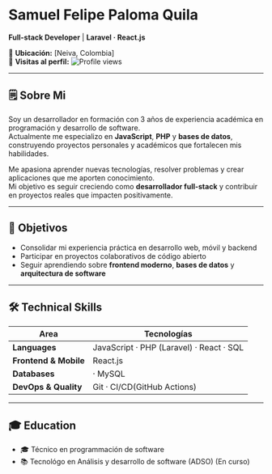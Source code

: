 # Samuel Felipe Paloma Quila 

**Full-stack Developer** | **Laravel · React.js**

📍 **Ubicación:** [Neiva, Colombia]  
👀 **Visitas al perfil:** ![Profile views](https://komarev.com/ghpvc/?username=samuelpaloma&color=blue&style=flat)
  

---

## 🗒 Sobre Mi
Soy un desarrollador en formación con 3 años de experiencia académica en programación y desarrollo de software.  
Actualmente me especializo en **JavaScript**, **PHP** y **bases de datos**, construyendo proyectos personales y académicos que fortalecen mis habilidades.  

Me apasiona aprender nuevas tecnologías, resolver problemas y crear aplicaciones que me aporten conocimiento.  
Mi objetivo es seguir creciendo como **desarrollador full-stack** y contribuir en proyectos reales que impacten positivamente.

---

## 🎯 Objetivos
- Consolidar mi experiencia práctica en desarrollo web, móvil y backend  
- Participar en proyectos colaborativos de código abierto  
- Seguir aprendiendo sobre **frontend moderno**, **bases de datos** y **arquitectura de software**

---

## 🛠 Technical Skills

| Area              | Tecnologías                                                                 |
| ----------------- | ----------------------------------------------------------------------------- |
| **Languages**     | JavaScript · PHP (Laravel) · React  · SQL                                  |
| **Frontend & Mobile** | React.js                                                                   |
| **Databases**     |  · MySQL                                                                      |
| **DevOps & Quality** | Git · CI/CD(GitHub Actions)                                    |

---


## 🎓 Education 
- 🎓 Técnico en programmación de software
- 📚 Tecnológo en Análisis y desarrollo de software (ADSO) (En curso)
  

